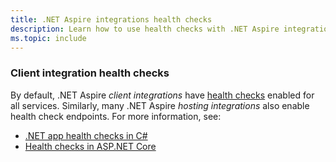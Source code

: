 ```yaml
---
title: .NET Aspire integrations health checks
description: Learn how to use health checks with .NET Aspire integrations.
ms.topic: include
---
```


### Client integration health checks

By default, .NET Aspire _client integrations_ have [health checks](../fundamentals/health-checks.md) enabled for all services. Similarly, many .NET Aspire _hosting integrations_ also enable health check endpoints. For more information, see:

- [.NET app health checks in C#](/dotnet/core/diagnostics/diagnostic-health-checks)
- [Health checks in ASP.NET Core](/aspnet/core/host-and-deploy/health-checks)
